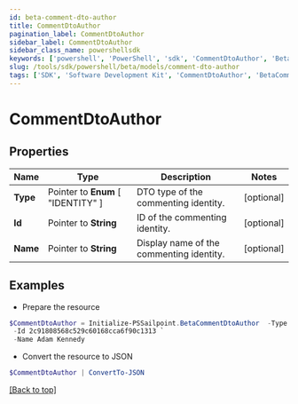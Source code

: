 ```yaml
---
id: beta-comment-dto-author
title: CommentDtoAuthor
pagination_label: CommentDtoAuthor
sidebar_label: CommentDtoAuthor
sidebar_class_name: powershellsdk
keywords: ['powershell', 'PowerShell', 'sdk', 'CommentDtoAuthor', 'BetaCommentDtoAuthor'] 
slug: /tools/sdk/powershell/beta/models/comment-dto-author
tags: ['SDK', 'Software Development Kit', 'CommentDtoAuthor', 'BetaCommentDtoAuthor']
---
```



# CommentDtoAuthor

## Properties

Name | Type | Description | Notes
------------ | ------------- | ------------- | -------------
**Type** |  Pointer to  **Enum** [  "IDENTITY" ] | DTO type of the commenting identity. | [optional] 
**Id** |  Pointer to **String** | ID of the commenting identity. | [optional] 
**Name** |  Pointer to **String** | Display name of the commenting identity. | [optional] 

## Examples

- Prepare the resource
```powershell
$CommentDtoAuthor = Initialize-PSSailpoint.BetaCommentDtoAuthor  -Type IDENTITY `
 -Id 2c91808568c529c60168cca6f90c1313 `
 -Name Adam Kennedy
```

- Convert the resource to JSON
```powershell
$CommentDtoAuthor | ConvertTo-JSON
```


[[Back to top]](#) 

